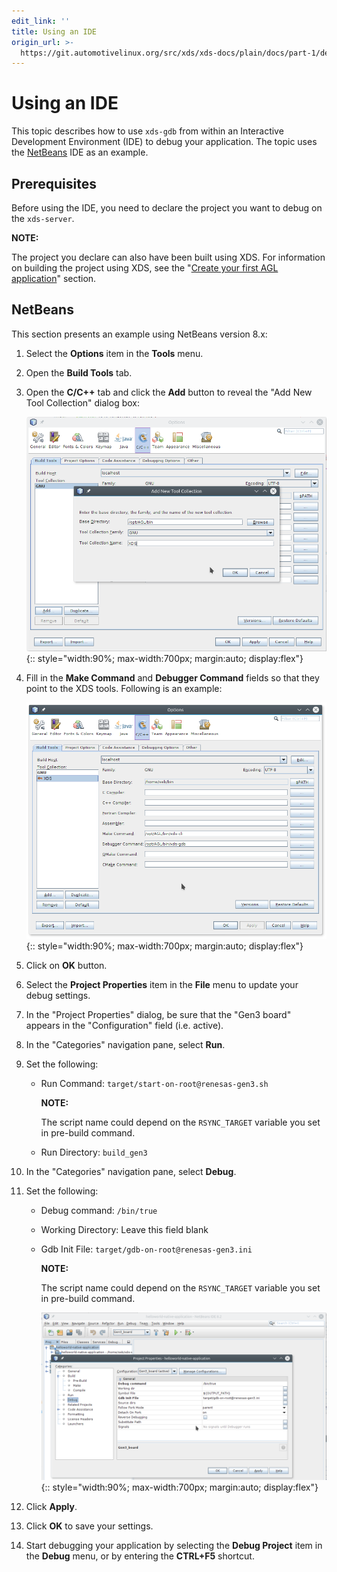 ```yaml
---
edit_link: ''
title: Using an IDE
origin_url: >-
  https://git.automotivelinux.org/src/xds/xds-docs/plain/docs/part-1/debug-ide.md?h=flounder
---
```


<!-- WARNING: This file is generated by fetch_docs.js using /home/boron/Documents/AGL/docs-webtemplate/site/_data/tocs/devguides/flounder/xds-docs-guides-flounder-devguides-book.yml -->

# Using an IDE

This topic describes how to use `xds-gdb` from within an Interactive
Development Environment (IDE) to debug your application.
The topic uses the
[NetBeans](https://netbeans.org/) IDE as an example.

## Prerequisites

Before using the IDE, you need to declare the project you want to debug
on the `xds-server`.

<!--section-note-->
**NOTE:**

The project you declare can also have been built using XDS.
For information on building the project using XDS, see the
"[Create your first AGL application](../../../#create-your-first-agl-application)"
section.
<!--end-section-note-->

## NetBeans

This section presents an example using NetBeans version 8.x:

1. Select the **Options** item in the **Tools** menu.

2. Open the **Build Tools** tab.

3. Open the **C/C++** tab and click the **Add** button to reveal the "Add New
   Tool Collection" dialog box:

    ![Add new tool panel](./pictures/nb_newtool.png){:: style="width:90%; max-width:700px; margin:auto; display:flex"}

4. Fill in the **Make Command** and **Debugger Command** fields so that they point to the XDS tools.
   Following is an example:

    ![Add new tool panel](./pictures/nb_xds_options.png){:: style="width:90%; max-width:700px; margin:auto; display:flex"}

5. Click on **OK** button.

6. Select the **Project Properties** item in the **File** menu to
   update your debug settings.

7. In the "Project Properties" dialog, be sure that the "Gen3 board"
   appears in the "Configuration" field (i.e. active).

8. In the "Categories" navigation pane, select **Run**.

9. Set the following:

   - Run Command: `target/start-on-root@renesas-gen3.sh`
     <!--section-note-->
     **NOTE:**

     The script name could depend on the `RSYNC_TARGET`
     variable you set in pre-build command.
     <!--end-section-note-->

   - Run Directory: `build_gen3`

10. In the "Categories" navigation pane, select **Debug**.

11. Set the following:

    - Debug command: `/bin/true`

    - Working Directory: Leave this field blank

    - Gdb Init File: `target/gdb-on-root@renesas-gen3.ini`
      <!--section-note-->
      **NOTE:**

      The script name could depend on the `RSYNC_TARGET`
      variable you set in pre-build command.
      <!--end-section-note-->

      ![Select Model panel](./pictures/nb_project_debug-1.png){:: style="width:90%; max-width:700px; margin:auto; display:flex"}

12. Click **Apply**.

13. Click **OK** to save your settings.

14. Start debugging your application by selecting the **Debug Project** item
    in the **Debug** menu, or by entering the **CTRL+F5** shortcut.
